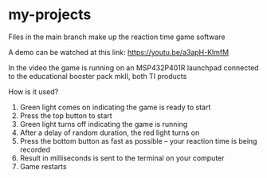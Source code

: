 # my-projects

Files in the main branch make up the reaction time game software

A demo can be watched at this link:
https://youtu.be/a3apH-KlmfM

In the video the game is running on an MSP432P401R launchpad connected to the educational booster pack mkII, both TI products

How is it used?
1.	Green light comes on indicating the game is ready to start
2.	Press the top button to start
3.	Green light turns off indicating the game is running
4.	After a delay of random duration, the red light turns on
5.	Press the bottom button as fast as possible – your reaction time is being recorded
6.	Result in milliseconds is sent to the terminal on your computer
7.	Game restarts

